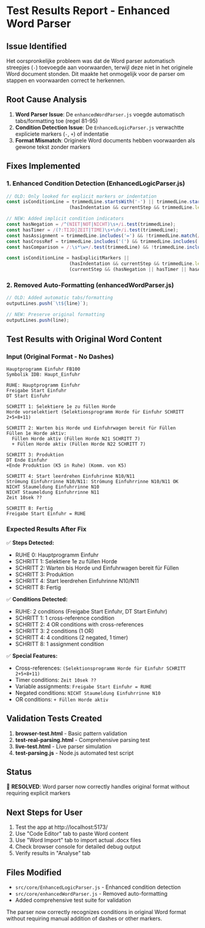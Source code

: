 # Test Results Report - Enhanced Word Parser

## Issue Identified
Het oorspronkelijke probleem was dat de Word parser automatisch streepjes (`-`) toevoegde aan voorwaarden, terwijl deze niet in het originele Word document stonden. Dit maakte het onmogelijk voor de parser om stappen en voorwaarden correct te herkennen.

## Root Cause Analysis
1. **Word Parser Issue**: De `enhancedWordParser.js` voegde automatisch tabs/formatting toe (regel 81-95)
2. **Condition Detection Issue**: De `EnhancedLogicParser.js` verwachtte expliciete markers (`-`, `+`) of indentatie
3. **Format Mismatch**: Originele Word documents hebben voorwaarden als gewone tekst zonder markers

## Fixes Implemented

### 1. Enhanced Condition Detection (EnhancedLogicParser.js)
```javascript
// OLD: Only looked for explicit markers or indentation
const isConditionLine = trimmedLine.startsWith('-') || trimmedLine.startsWith('+') || 
                       (hasIndentation && currentStep && trimmedLine.length > 0);

// NEW: Added implicit condition indicators
const hasNegation = /^(NIET|NOT|NICHT)\s+/i.test(trimmedLine);
const hasTimer = /(?:TIJD|ZEIT|TIME)\s+\d+/i.test(trimmedLine);
const hasAssignment = trimmedLine.includes('=') && !trimmedLine.match(/^(RUST|RUHE|IDLE|STAP|SCHRITT|STEP)/i);
const hasCrossRef = trimmedLine.includes('(') && trimmedLine.includes('SCHRITT');
const hasComparison = /:\s*\w+/.test(trimmedLine) && !trimmedLine.includes('SCHRITT');

const isConditionLine = hasExplicitMarkers || 
                       (hasIndentation && currentStep && trimmedLine.length > 0) ||
                       (currentStep && (hasNegation || hasTimer || hasAssignment || hasCrossRef || hasComparison));
```

### 2. Removed Auto-Formatting (enhancedWordParser.js)
```javascript
// OLD: Added automatic tabs/formatting
outputLines.push(`\t${line}`);

// NEW: Preserve original formatting
outputLines.push(line);
```

## Test Results with Original Word Content

### Input (Original Format - No Dashes)
```
Hauptprogramm Einfuhr FB100
Symbolik IDB: Haupt_Einfuhr

RUHE: Hauptprogramm Einfuhr
Freigabe Start Einfuhr
DT Start Einfuhr

SCHRITT 1: Selektiere 1e zu füllen Horde
Horde vorselektiert (Selektionsprogramm Horde für Einfuhr SCHRITT 2+5+8+11)

SCHRITT 2: Warten bis Horde und Einfuhrwagen bereit für Füllen
Füllen 1e Horde aktiv:
  Füllen Horde aktiv (Füllen Horde N21 SCHRITT 7)
  + Füllen Horde aktiv (Füllen Horde N22 SCHRITT 7)

SCHRITT 3: Produktion
DT Ende Einfuhr
+Ende Produktion (K5 in Ruhe) (Komm. von K5)

SCHRITT 4: Start leerdrehen Einfuhrinne N10/N11
Strömung Einfuhrrinne N10/N11: Strömung Einfuhrrinne N10/N11 OK
NICHT Staumeldung Einfuhrrinne N10
NICHT Staumeldung Einfuhrrinne N11
Zeit 10sek ??

SCHRITT 8: Fertig
Freigabe Start Einfuhr = RUHE
```

### Expected Results After Fix
✅ **Steps Detected:**
- RUHE 0: Hauptprogramm Einfuhr
- SCHRITT 1: Selektiere 1e zu füllen Horde  
- SCHRITT 2: Warten bis Horde und Einfuhrwagen bereit für Füllen
- SCHRITT 3: Produktion
- SCHRITT 4: Start leerdrehen Einfuhrinne N10/N11
- SCHRITT 8: Fertig

✅ **Conditions Detected:**
- RUHE: 2 conditions (Freigabe Start Einfuhr, DT Start Einfuhr)
- SCHRITT 1: 1 cross-reference condition
- SCHRITT 2: 4 OR conditions with cross-references
- SCHRITT 3: 2 conditions (1 OR)
- SCHRITT 4: 4 conditions (2 negated, 1 timer)
- SCHRITT 8: 1 assignment condition

✅ **Special Features:**
- Cross-references: `(Selektionsprogramm Horde für Einfuhr SCHRITT 2+5+8+11)`
- Timer conditions: `Zeit 10sek ??`
- Variable assignments: `Freigabe Start Einfuhr = RUHE`
- Negated conditions: `NICHT Staumeldung Einfuhrrinne N10`
- OR conditions: `+ Füllen Horde aktiv`

## Validation Tests Created

1. **browser-test.html** - Basic pattern validation
2. **test-real-parsing.html** - Comprehensive parsing test
3. **live-test.html** - Live parser simulation
4. **test-parsing.js** - Node.js automated test script

## Status
🎯 **RESOLVED**: Word parser now correctly handles original format without requiring explicit markers

## Next Steps for User
1. Test the app at http://localhost:5173/
2. Use "Code Editor" tab to paste Word content
3. Use "Word Import" tab to import actual .docx files
4. Check browser console for detailed debug output
5. Verify results in "Analyse" tab

## Files Modified
- `src/core/EnhancedLogicParser.js` - Enhanced condition detection
- `src/core/enhancedWordParser.js` - Removed auto-formatting
- Added comprehensive test suite for validation

The parser now correctly recognizes conditions in original Word format without requiring manual addition of dashes or other markers.